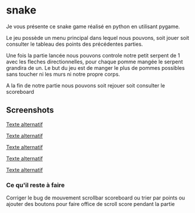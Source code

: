 # snake

Je vous présente ce snake game réalisé en python en utilisant pygame.

Le jeu possède un menu principal dans lequel nous pouvons, soit jouer soit consulter le tableau des points des précédentes parties.

Une fois la partie lancée nous pouvons controle notre petit serpent de 1 avec les fleches directionnelles, pour chaque pomme mangée le serpent grandira de un.
Le but du jeu est de manger le plus de pommes possibles sans toucher ni les murs ni notre propre corps.

A la fin de notre partie nous pouvons soit rejouer soit consulter le scoreboard


## Screenshots
[Texte alternatif](graphics/assets/game_screenshots/1 "Titre de l'image")

[Texte alternatif](graphics/assets/game_screenshots/2 "Titre de l'image")

[Texte alternatif](graphics/assets/game_screenshots/3 "Titre de l'image")

[Texte alternatif](graphics/assets/game_screenshots/4 "Titre de l'image")

[Texte alternatif](graphics/assets/game_screenshots/5 "Titre de l'image")

### Ce qu'il reste à faire

Corriger le bug de mouvement
scrollbar scoreboard ou trier par points ou ajouter des boutons pour faire office de scroll
score pendant la partie
